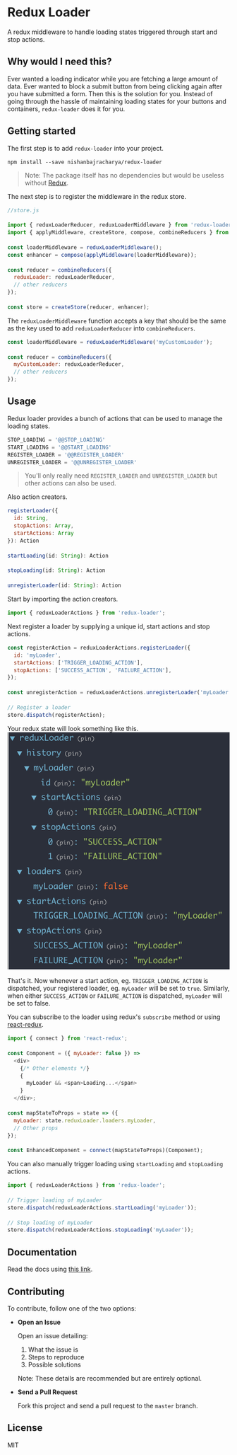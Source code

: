 # Redux Loader
A redux middleware to handle loading states triggered through start and stop actions.

## Why would I need this?
Ever wanted a loading indicator while you are fetching a large amount of data. Ever wanted to block a submit button from being clicking again after you have submitted a form. Then this is the solution for you. Instead of going through the hassle of maintaining loading states for your buttons and containers, `redux-loader` does it for you.

## Getting started
The first step is to add `redux-loader` into your project.

```
npm install --save nishanbajracharya/redux-loader
```

> Note: The package itself has no dependencies but would be useless without [Redux](https://redux.js.org/).

The next step is to register the middleware in the redux store.

```js
//store.js

import { reduxLoaderReducer, reduxLoaderMiddleware } from 'redux-loader';
import { applyMiddleware, createStore, compose, combineReducers } from 'redux';

const loaderMiddleware = reduxLoaderMiddleware();
const enhancer = compose(applyMiddleware(loaderMiddleware));

const reducer = combineReducers({
  reduxLoader: reduxLoaderReducer,
  // other reducers
});

const store = createStore(reducer, enhancer);
```

The `reduxLoaderMiddleware` function accepts a key that should be the same as the key used to add `reduxLoaderReducer` into `combineReducers`.

```js
const loaderMiddleware = reduxLoaderMiddleware('myCustomLoader');

const reducer = combineReducers({
  myCustomLoader: reduxLoaderReducer,
  // other reducers
});
```

## Usage
Redux loader provides a bunch of actions that can be used to manage the loading states.

```js
STOP_LOADING = '@@STOP_LOADING'
START_LOADING = '@@START_LOADING'
REGISTER_LOADER = '@@REGISTER_LOADER'
UNREGISTER_LOADER = '@@UNREGISTER_LOADER'
```
> You'll only really need `REGISTER_LOADER` and `UNREGISTER_LOADER` but other actions can also be used.

Also action creators.

```js
registerLoader({
  id: String,
  stopActions: Array,
  startActions: Array
}): Action

startLoading(id: String): Action

stopLoading(id: String): Action

unregisterLoader(id: String): Action
```

Start by importing the action creators.

```js
import { reduxLoaderActions } from 'redux-loader';
```

Next register a loader by supplying a unique id, start actions and stop actions.

```js
const registerAction = reduxLoaderActions.registerLoader({
  id: 'myLoader',
  startActions: ['TRIGGER_LOADING_ACTION'],
  stopActions: ['SUCCESS_ACTION', 'FAILURE_ACTION'],
});

const unregisterAction = reduxLoaderActions.unregisterLoader('myLoader');

// Register a loader
store.dispatch(registerAction);
```
Your redux state will look something like this.
![Redux Loader State](example-state.png "Redux Loader State")

That's it. Now whenever a start action, eg. `TRIGGER_LOADING_ACTION` is dispatched, your registered loader, eg. `myLoader` will be set to `true`. Similarly, when either `SUCCESS_ACTION` or `FAILURE_ACTION` is dispatched, `myLoader` will be set to false.

You can subscribe to the loader using redux's `subscribe` method or using [react-redux](https://github.com/reactjs/react-redux).

```js
import { connect } from 'react-redux';

const Component = ({ myLoader: false }) =>
  <div>
    {/* Other elements */}
    {
      myLoader && <span>Loading...</span>
    }
  </div>;

const mapStateToProps = state => ({
  myLoader: state.reduxLoader.loaders.myLoader,
  // Other props
});

const EnhancedComponent = connect(mapStateToProps)(Component);
```

You can also manually trigger loading using `startLoading` and `stopLoading` actions.

```js
import { reduxLoaderActions } from 'redux-loader';

// Trigger loading of myLoader
store.dispatch(reduxLoaderActions.startLoading('myLoader'));

// Stop loading of myLoader
store.dispatch(reduxLoaderActions.stopLoading('myLoader'));
```

## Documentation
Read the docs using [this link](https://nishanbajracharya.github.io/redux-loader/).

## Contributing
To contribute, follow one of the two options:

- **Open an Issue**

  Open an issue detailing:
  1. What the issue is
  2. Steps to reproduce
  3. Possible solutions

  Note: These details are recommended but are entirely optional.

- **Send a Pull Request**

  Fork this project and send a pull request to the `master` branch.

## License
MIT
